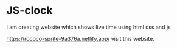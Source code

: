 # JS-clock
I am creating website which shows live time using html css and js 

https://rococo-sprite-9a376a.netlify.app/ 
visit this website.
